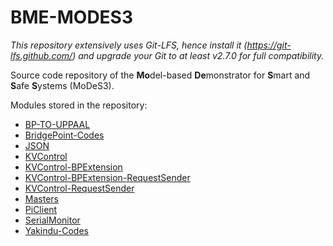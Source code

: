 # BME-MODES3

*This repository extensively uses Git-LFS, hence install it (https://git-lfs.github.com/) and upgrade your Git to at least v2.7.0 for full compatibility.*

Source code repository of the **Mo**del-based **De**monstrator for **S**mart and **S**afe **S**ystems (MoDeS3).

Modules stored in the repository:

* [BP-TO-UPPAAL](https://github.com/FTSRG/BME-MODES3/tree/master/bp2uppaal)
* [BridgePoint-Codes](https://github.com/FTSRG/BME-MODES3/tree/master/bridgepoint-codes)
* [JSON](https://github.com/FTSRG/BME-MODES3/tree/master/json)
* [KVControl](https://github.com/FTSRG/BME-MODES3/tree/master/kvcontrol)
* [KVControl-BPExtension](https://github.com/FTSRG/BME-MODES3/tree/master/kvcontrol-bpextension)
* [KVControl-BPExtension-RequestSender](https://github.com/FTSRG/BME-MODES3/tree/master/kvcontrol-bpextension-requestsender)
* [KVControl-RequestSender](https://github.com/FTSRG/BME-MODES3/tree/master/kvcontrol-requestsender)
* [Masters](https://github.com/FTSRG/BME-MODES3/tree/master/masters)
* [PiClient](https://github.com/FTSRG/BME-MODES3/tree/master/piclient_v4)
* [SerialMonitor](https://github.com/FTSRG/BME-MODES3/tree/master/serialmonitor)
* [Yakindu-Codes](https://github.com/FTSRG/BME-MODES3/tree/master/yakindu-codes)